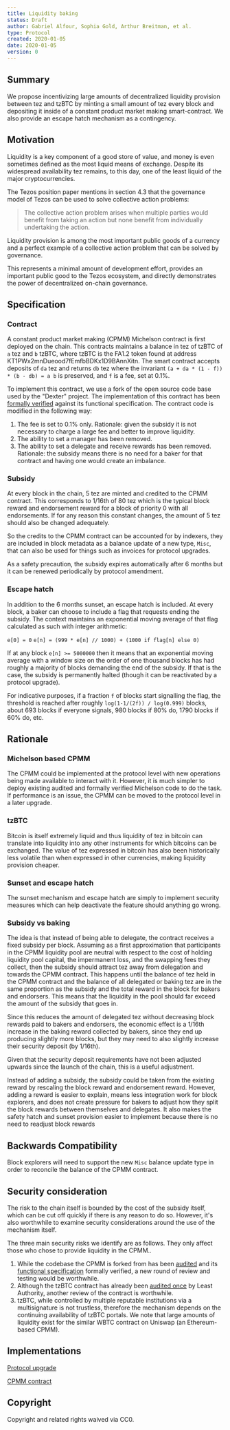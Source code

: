 ```yaml
---
title: Liquidity baking
status: Draft
author: Gabriel Alfour, Sophia Gold, Arthur Breitman, et al.
type: Protocol
created: 2020-01-05
date: 2020-01-05
version: 0
---
```


## Summary

We propose incentivizing large amounts of decentralized liquidity provision between tez and tzBTC by minting a small amount of tez every block and depositing it inside of a constant product market making smart-contract. We also provide an escape hatch mechanism as a contingency.

## Motivation

Liquidity is a key component of a good store of value, and money is even sometimes defined as the most liquid means of exchange. Despite its widespread availability tez remains, to this day, one of the least liquid of the major cryptocurrencies.

The Tezos position paper mentions in section 4.3 that the governance model of Tezos can be used to solve collective action problems:

> The collective action problem arises when multiple parties would benefit from taking an action but none benefit from individually undertaking the action.

Liquidity provision is among the most important public goods of a currency and a perfect example of a collective action problem that can be solved by governance.

This represents a minimal amount of development effort, provides an important public good to the Tezos ecosystem, and directly demonstrates the power of decentralized on-chain governance.


## Specification

### Contract

A constant product market making (CPMM) Michelson contract is first deployed on the chain. This contracts maintains a balance  in tez of tzBTC of `a` tez and `b` tzBTC, where tzBTC is the FA1.2 token found at address KT1PWx2mnDueood7fEmfbBDKx1D9BAnnXitn. The smart contract accepts deposits of `da` tez and returns `db` tez where the invariant `(a + da * (1 - f)) * (b - db) = a b` is preserved, and `f` is a fee, set at 0.1%. 

To implement this contract, we use a fork of the open source code base used by the "Dexter" project. The implementation of this contract has been [formally verified](https://blog.nomadic-labs.com/dexter-decentralized-exchange-for-tezos-formal-verification-work-by-nomadic-labs.html) against its functional specification. The contract code is modified in the following way:

1. The fee is set to 0.1% only. Rationale: given the subsidy it is not necessary to charge a large fee and better to improve liquidity.
2. The ability to set a manager has been removed.
3. The ability to set a delegate and receive rewards has been removed. Rationale: the subsidy means there is no need for a baker for that contract and having one would create an imbalance.

### Subsidy

At every block in the chain, 5 tez are minted and credited to the CPMM contract. This corresponds to 1/16th of 80 tez which is the typical block reward and endorsement reward for a block of priority 0 with all endorsements. If for any reason this constant changes, the amount of 5 tez should also be changed adequately.

So the credits to the CPMM contract can be accounted for by indexers, they are included in block metadata as a balance update of a new type, `Misc`, that can also be used for things such as invoices for protocol upgrades.

As a safety precaution, the subsidy expires automatically after 6 months but it can be renewed periodically by protocol amendment.

### Escape hatch

In addition to the 6 months sunset, an escape hatch is included. At every block, a baker can choose to include a flag that requests ending the subsidy. The context maintains an exponential moving average of that flag calculated as such with integer arithmetic:

`e[0] = 0`
`e[n] = (999 * e[n] // 1000) + (1000 if flag[n] else 0)`

If at any block `e[n] >= 5000000` then it means that an exponential moving average with a window size on the order of one thousand blocks has had roughly a majority of blocks demanding the end of the subsidy. If that is the case, the subsidy is permanently halted (though it can be reactivated by a protocol upgrade).

For indicative purposes, if a fraction `f` of blocks start signalling the flag, the threshold is reached after roughly `log(1-1/(2f)) / log(0.999)` blocks, about 693 blocks if everyone signals, 980 blocks if 80% do, 1790 blocks if 60% do, etc.

## Rationale


### Michelson based CPMM

The CPMM could be implemented at the protocol level with new operations being made available to interact with it. However, it is much simpler to deploy existing audited and formally verified Michelson code to do the task. If performance is an issue, the CPMM can be moved to the protocol level in a later upgrade.

### tzBTC

Bitcoin is itself extremely liquid and thus liquidity of tez in bitcoin can translate into liquidity into any other instruments for which bitcoins can be exchanged. The value of tez expressed in bitcoin has also been historically less volatile than when expressed in other currencies, making liquidity provision cheaper.

### Sunset and escape hatch

The sunset mechanism and escape hatch are simply to implement security measures which can help deactivate the feature should anything go wrong.

### Subsidy vs baking

The idea is that instead of being able to delegate, the contract receives a fixed subsidy per block. Assuming as a first approximation that participants in the CPMM liquidity pool are neutral with respect to the cost of holding liquidity pool capital, the impermanent loss, and the swapping fees they collect, then the subsidy should attract tez away from delegation and towards the CPMM contract. This happens until the balance of tez held in the CPMM contract and the balance of all delegated or baking tez are in the same proportion as the subsidy and the total reward in the block for bakers and endorsers. This means that the liquidity in the pool should far exceed the amount of the subsidy that goes in.

Since this reduces the amount of delegated tez without decreasing block rewards paid to bakers and endorsers, the economic effect is a 1/16th increase in the baking reward collected by bakers, since they end up producing slightly more blocks, but they may need to also slightly increase their security deposit (by 1/16th).

Given that the security deposit requirements have not been adjusted upwards since the launch of the chain, this is a useful adjustment.

Instead of adding a subsidy, the subsidy could be taken from the existing reward by rescaling the block reward and endorsement reward. However, adding a reward is easier to explain, means less integration work for block explorers, and does not create pressure for bakers to adjust how they split the block rewards between themselves and delegates. It also makes the safety hatch and sunset provision easier to implement because there is no need to readjust block rewards 

## Backwards Compatibility

Block explorers will need to support the new `Misc` balance update type in order to reconcile the balance of the CPMM contract.

## Security consideration

The risk to the chain itself is bounded by the cost of the subsidy itself, which can be cut off quickly if there is any reason to do so. However, it's also worthwhile to examine security considerations around the use of the mechanism itself.

The three main security risks we identify are as follows. They only affect those who chose to provide liquidity in the CPMM..

1. While the codebase the CPMM is forked from has been [audited](https://github.com/trailofbits/publications/blob/master/reviews/dexter.pdf) and its [functional specification](https://gitlab.com/nomadic-labs/mi-cho-coq/-/merge_requests/71) formally verified, a new round of review and testing would be worthwhile.
2. Although the tzBTC contract has already been [audited once](https://leastauthority.com/static/publications/LeastAuthority-Tezos-TzBTC-Final-Audit-Report.pdf) by Least Authority, another review of the contract is worthwhile.
3. tzBTC, while controlled by multiple reputable institutions via a multisignature is not trustless, therefore the mechanism depends on the continuing availability of tzBTC portals. We note that large amounts of liquidity exist for the similar WBTC contract on Uniswap (an Ethereum-based CPMM).

## Implementations

[Protocol upgrade](https://gitlab.com/sophiagold/tezos/-/tree/liquidity_baking)

[CPMM contract](https://gitlab.com/sophiagold/tezos/-/blob/a169b7cd32167327405926cb8b167513cfe9db36/src/proto_alpha/lib_protocol/test/contracts/cpmm.tz)

## Copyright 

Copyright and related rights waived via CC0.
